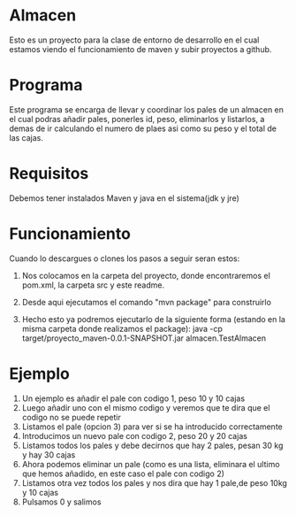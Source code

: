 # Almacen
Esto es un proyecto para la clase de entorno de desarrollo en el cual estamos viendo el funcionamiento de maven y subir proyectos a github.
# Programa
Este programa se encarga de llevar y coordinar los pales de un almacen en el cual podras añadir pales, ponerles id, peso, eliminarlos y listarlos, a demas de ir calculando el numero de plaes asi como su peso y el total de las cajas.
# Requisitos
Debemos tener instalados Maven y java en el sistema(jdk y jre)
# Funcionamiento
Cuando lo descargues o clones los pasos a seguir seran estos:
  1. Nos colocamos en la carpeta del proyecto, donde encontraremos el pom.xml, la carpeta src y este readme.
  
  2. Desde aqui ejecutamos el comando "mvn package" para construirlo
  
  3. Hecho esto ya podremos ejecutarlo de la siguiente forma (estando en la misma carpeta donde realizamos el package): 
  java -cp target/proyecto_maven-0.0.1-SNAPSHOT.jar almacen.TestAlmacen
  
# Ejemplo
1. Un ejemplo es añadir el pale con codigo 1, peso 10 y 10 cajas
2. Luego añadir uno con el mismo codigo y veremos que te dira que el codigo no se puede repetir
3. Listamos el pale (opcion 3) para ver si se ha introducido correctamente
4. Introducimos un nuevo pale con codigo 2, peso 20 y 20 cajas
5. Listamos todos los pales y debe decirnos que hay 2 pales, pesan 30 kg y hay 30 cajas
6. Ahora podemos eliminar un pale (como es una lista, eliminara el ultimo que hemos añadido, en este caso el pale con codigo 2)
7. Listamos otra vez todos los pales y nos dira que hay 1 pale,de peso 10kg y 10 cajas
8. Pulsamos 0 y salimos

